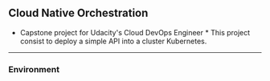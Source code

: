 <h2>Cloud Native Orchestration </h2>

* Capstone project for Udacity's Cloud DevOps Engineer *
This project consist to deploy a simple API into a cluster Kubernetes.
---
<h3>Environment</h3>
